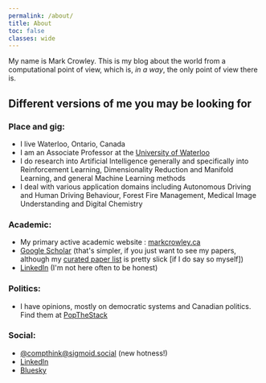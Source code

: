 ```yaml
---
permalink: /about/
title: About
toc: false
classes: wide
---
```


My name is Mark Crowley.
This is my blog about the world from a computational point of view, which is, *in a way*, the only point of view there is.

## Different versions of me you may be looking for

### Place and gig:
  - I live Waterloo, Ontario, Canada
  - I am an Associate Professor at the [University of Waterloo](https://uwaterloo.ca/electrical-computer-engineering/about/people/mcrowley)
  - I do research into Artificial Intelligence generally and specifically into Reinforcement Learning, Dimensionality Reduction and Manifold Learning, and general Machine Learning methods
  - I deal with various application domains including Autonomous Driving and Human Driving Behaviour, Forest Fire Management, Medical Image Understanding and Digital Chemistry

### Academic: 
  - My primary active academic website : [markcrowley.ca](https://markcrowley.ca/)
  - [Google Scholar](http://scholar.google.com/citations?hl=en&user=eL_y80EAAAAJ) (that's simpler, if you just want to see my papers, although my [curated paper list](https://markcrowley.ca/showcase/) is pretty slick [if I do say so myself])
  - [LinkedIn](http://www.linkedin.com/in/markanthonycrowley) (I'm not here often to be honest)
  
### Politics: 
  - I have opinions, mostly on democratic systems and Canadian politics. Find them at [PopTheStack](http://popthestack.wordpress.com/)

### Social:  
  -  <a href="https://sigmoid.social/@compthink" rel="me">@compthink@sigmoid.social</a> (new hotness!)
  - [LinkedIn](http://www.linkedin.com/in/markanthonycrowley) 
  - [Bluesky](https://bsky.app/profile/compthink.bsky.social)


  
    
